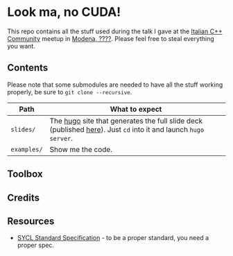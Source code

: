 # Look ma, no CUDA!

This repo contains all the stuff used during the talk I gave at the [Italian C++ Community](https://www.italiancpp.org/) meetup in [Modena, ????](https://www.italiancpp.org/event/meetup-dicembre2018/). Please feel free to steal everything you want.

## Contents

Please note that some submodules are needed to have all the stuff working properly, be sure to `git clone --recursive`.

| Path        | What to expect                                                                                                                 |
| ----------- | ------------------------------------------------------------------------------------------------------------------------------ |
| `slides/`   | The [hugo](https://gohugo.io/) site that generates the full slide deck (published [here](https://nazavode.github.io/meetupcpp-may-2019/)). Just `cd` into it and launch `hugo server`.|
| `examples/` | Show me the code. |

## Toolbox

## Credits

## Resources

* [SYCL Standard Specification](https://www.khronos.org/registry/SYCL/) - to be a proper standard, you need a proper spec.
